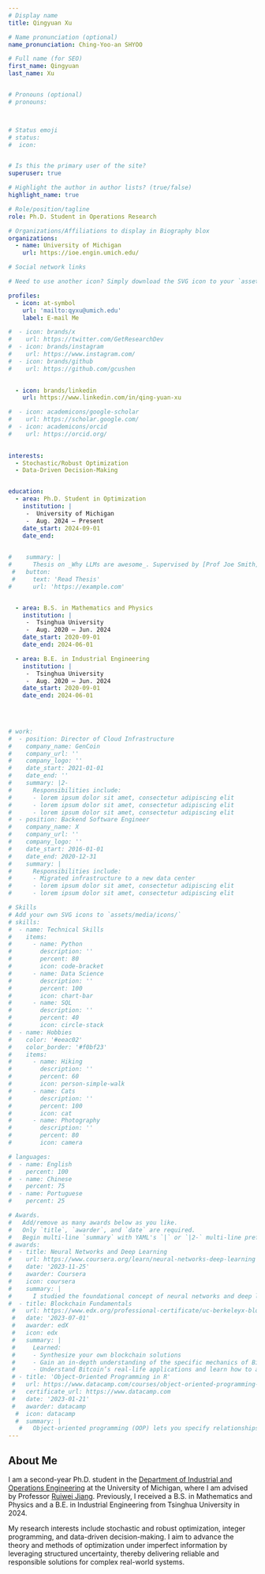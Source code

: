 ```yaml
---
# Display name
title: Qingyuan Xu

# Name pronunciation (optional)
name_pronunciation: Ching-Yoo-an SHYOO 

# Full name (for SEO)
first_name: Qingyuan
last_name: Xu


# Pronouns (optional)
# pronouns: 



# Status emoji
# status:
#  icon: 


# Is this the primary user of the site?
superuser: true

# Highlight the author in author lists? (true/false)
highlight_name: true

# Role/position/tagline
role: Ph.D. Student in Operations Research

# Organizations/Affiliations to display in Biography blox
organizations:
  - name: University of Michigan
    url: https://ioe.engin.umich.edu/

# Social network links

# Need to use another icon? Simply download the SVG icon to your `assets/media/icons/` folder.

profiles:
  - icon: at-symbol
    url: 'mailto:qyxu@umich.edu'
    label: E-mail Me

#  - icon: brands/x
#    url: https://twitter.com/GetResearchDev
#  - icon: brands/instagram
#    url: https://www.instagram.com/
#  - icon: brands/github
#    url: https://github.com/gcushen

 
  - icon: brands/linkedin
    url: https://www.linkedin.com/in/qing-yuan-xu

#  - icon: academicons/google-scholar
#    url: https://scholar.google.com/
#  - icon: academicons/orcid
#    url: https://orcid.org/

 
interests:
  - Stochastic/Robust Optimization
  - Data-Driven Decision-Making


education:
  - area: Ph.D. Student in Optimization
    institution: |
     -  University of Michigan
     -  Aug. 2024 – Present
    date_start: 2024-09-01
    date_end: 
    

#    summary: |
#      Thesis on _Why LLMs are awesome_. Supervised by [Prof Joe Smith](https://example.com). Presented papers at 5 IEEE conferences with the contributions being published in 2 Springer journals.
 #   button:
 #     text: 'Read Thesis'
#      url: 'https://example.com'


  - area: B.S. in Mathematics and Physics
    institution: |
     -  Tsinghua University
     -  Aug. 2020 – Jun. 2024
    date_start: 2020-09-01
    date_end: 2024-06-01

  - area: B.E. in Industrial Engineering
    institution: |
     -  Tsinghua University
     -  Aug. 2020 – Jun. 2024
    date_start: 2020-09-01
    date_end: 2024-06-01

 
      

# work:
#  - position: Director of Cloud Infrastructure
#    company_name: GenCoin
#    company_url: ''
#    company_logo: ''
#    date_start: 2021-01-01
#    date_end: ''
#    summary: |2-
#      Responsibilities include:
#      - lorem ipsum dolor sit amet, consectetur adipiscing elit
#      - lorem ipsum dolor sit amet, consectetur adipiscing elit
#      - lorem ipsum dolor sit amet, consectetur adipiscing elit
#  - position: Backend Software Engineer
#    company_name: X
#    company_url: ''
#    company_logo: ''
#    date_start: 2016-01-01
#    date_end: 2020-12-31
#    summary: |
#      Responsibilities include:
#      - Migrated infrastructure to a new data center
#      - lorem ipsum dolor sit amet, consectetur adipiscing elit
#      - lorem ipsum dolor sit amet, consectetur adipiscing elit

# Skills
# Add your own SVG icons to `assets/media/icons/`
# skills:
#  - name: Technical Skills
#    items:
#      - name: Python
#        description: ''
#        percent: 80
#        icon: code-bracket
#      - name: Data Science
#        description: ''
#        percent: 100
#        icon: chart-bar
#      - name: SQL
#        description: ''
#        percent: 40
#        icon: circle-stack
#  - name: Hobbies
#    color: '#eeac02'
#    color_border: '#f0bf23'
#    items:
#      - name: Hiking
#        description: ''
#        percent: 60
#        icon: person-simple-walk
#      - name: Cats
#        description: ''
#        percent: 100
#        icon: cat
#      - name: Photography
#        description: ''
#        percent: 80
#        icon: camera

# languages:
#  - name: English
#    percent: 100
#  - name: Chinese
#    percent: 75
#  - name: Portuguese
#    percent: 25

# Awards.
#   Add/remove as many awards below as you like.
#   Only `title`, `awarder`, and `date` are required.
#   Begin multi-line `summary` with YAML's `|` or `|2-` multi-line prefix and indent 2 spaces below.
# awards:
#  - title: Neural Networks and Deep Learning
#    url: https://www.coursera.org/learn/neural-networks-deep-learning
#    date: '2023-11-25'
#    awarder: Coursera
#    icon: coursera
#    summary: |
#      I studied the foundational concept of neural networks and deep learning. By the end, I was familiar with the significant technological trends driving the rise of deep learning; build, train, and apply fully connected deep neural networks; implement efficient (vectorized) neural networks; identify key parameters in a neural network’s architecture; and apply deep learning to your own applications.
#  - title: Blockchain Fundamentals
 #   url: https://www.edx.org/professional-certificate/uc-berkeleyx-blockchain-fundamentals
 #   date: '2023-07-01'
 #   awarder: edX
 #   icon: edx
 #   summary: |
 #     Learned:
 #     - Synthesize your own blockchain solutions
 #     - Gain an in-depth understanding of the specific mechanics of Bitcoin
 #     - Understand Bitcoin’s real-life applications and learn how to attack and destroy Bitcoin, Ethereum, smart contracts and Dapps, and alternatives to Bitcoin’s Proof-of-Work consensus algorithm
 # - title: 'Object-Oriented Programming in R'
 #   url: https://www.datacamp.com/courses/object-oriented-programming-with-s3-and-r6-in-r
 #   certificate_url: https://www.datacamp.com
 #   date: '2023-01-21'
 #   awarder: datacamp
  #  icon: datacamp
  #  summary: |
   #   Object-oriented programming (OOP) lets you specify relationships between functions and the objects that they can act on, helping you manage complexity in your code. This is an intermediate level course, providing an introduction to OOP, using the S3 and R6 systems. S3 is a great day-to-day R programming tool that simplifies some of the functions that you write. R6 is especially useful for industry-specific analyses, working with web APIs, and building GUIs.
---
```



## About Me

I am a second-year Ph.D. student in the [Department of Industrial and Operations Engineering](https://ioe.engin.umich.edu) at the University of Michigan, where I am advised by Professor [Ruiwei Jiang](https://sites.google.com/site/ruiweijianguf/). Previously, I received a B.S. in Mathematics and Physics and a B.E. in Industrial Engineering from Tsinghua University in 2024.

My research interests include stochastic and robust optimization, integer programming, and data-driven decision-making. I aim to advance the theory and methods of optimization under imperfect information by leveraging structured uncertainty, thereby delivering reliable and responsible solutions for complex real-world systems.
